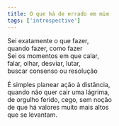 ```yaml
---
title: O que há de errado em mim
tags: ['introspective']
---
```


Sei exatamente o que fazer,  
quando fazer, como fazer  
Sei os momentos em que calar,  
falar, olhar, desviar, lutar,  
buscar consenso ou resolução  

É simples planear ação à distância,  
quando não quer cair uma lágrima,  
de orgulho ferido, cego, sem noção  
de que há valores muito mais altos  
que se levantam.  